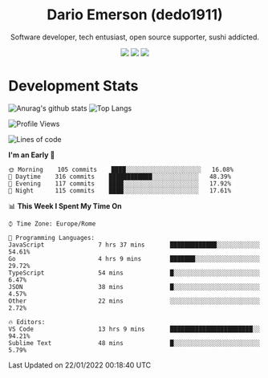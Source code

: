 <div align="center">
  
# Dario Emerson (dedo1911)
Software developer, tech entusiast, open source supporter, sushi addicted.

[![](https://img.shields.io/badge/-Linkedin-informational?style=for-the-badge&logo=linkedin&logoColor=white&color=2867B2)](http://linkedin.com/in/dedo1911)
[![](https://img.shields.io/badge/-Telegram-informational?style=for-the-badge&logo=telegram&logoColor=white&color=0088cc)](https://t.me/dedo1911)
[![](https://img.shields.io/badge/-Facebook-informational?style=for-the-badge&logo=facebook&logoColor=white&color=3b5998)](https://fb.com/dedo1911)

</div>

# Development Stats

![Anurag's github stats](https://github-readme-stats.vercel.app/api?username=dedo1911&count_private=true&show_icons=true&theme=chartreuse-dark)
![Top Langs](https://github-readme-stats.vercel.app/api/top-langs/?username=dedo1911&theme=chartreuse-dark&layout=compact)

<!--START_SECTION:waka-->
![Profile Views](http://img.shields.io/badge/Profile%20Views-0-blue)

![Lines of code](https://img.shields.io/badge/From%20Hello%20World%20I%27ve%20Written-47%20Thousand%20lines%20of%20code-blue)

**I'm an Early 🐤** 

```text
🌞 Morning    105 commits    ████░░░░░░░░░░░░░░░░░░░░░   16.08% 
🌆 Daytime    316 commits    ████████████░░░░░░░░░░░░░   48.39% 
🌃 Evening    117 commits    ████░░░░░░░░░░░░░░░░░░░░░   17.92% 
🌙 Night      115 commits    ████░░░░░░░░░░░░░░░░░░░░░   17.61%

```


📊 **This Week I Spent My Time On** 

```text
⌚︎ Time Zone: Europe/Rome

💬 Programming Languages: 
JavaScript               7 hrs 37 mins       █████████████░░░░░░░░░░░░   54.61% 
Go                       4 hrs 9 mins        ███████░░░░░░░░░░░░░░░░░░   29.72% 
TypeScript               54 mins             █░░░░░░░░░░░░░░░░░░░░░░░░   6.47% 
JSON                     38 mins             █░░░░░░░░░░░░░░░░░░░░░░░░   4.57% 
Other                    22 mins             ░░░░░░░░░░░░░░░░░░░░░░░░░   2.72%

🔥 Editors: 
VS Code                  13 hrs 9 mins       ███████████████████████░░   94.21% 
Sublime Text             48 mins             █░░░░░░░░░░░░░░░░░░░░░░░░   5.79%

```


 Last Updated on 22/01/2022 00:18:40 UTC
<!--END_SECTION:waka-->

<!--
**dedo1911/dedo1911** is a ✨ _special_ ✨ repository because its `README.md` (this file) appears on your GitHub profile.

Here are some ideas to get you started:

- 🔭 I’m currently working on ...
- 🌱 I’m currently learning ...
- 👯 I’m looking to collaborate on ...
- 🤔 I’m looking for help with ...
- 💬 Ask me about ...
- 📫 How to reach me: ...
- 😄 Pronouns: ...
- ⚡ Fun fact: ...
-->
